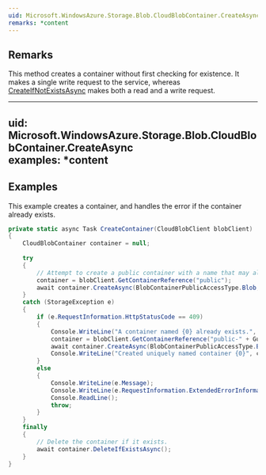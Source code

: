 ```yaml
---  
uid: Microsoft.WindowsAzure.Storage.Blob.CloudBlobContainer.CreateAsync  
remarks: *content  
---  
```

  
## Remarks  
 This method creates a container without first checking for existence. It makes a single write request to the service, whereas [CreateIfNotExistsAsync](assetId:///Overload:Microsoft.WindowsAzure.Storage.Blob.CloudBlobContainer.CreateIfNotExistsAsync?qualifyHint=False&autoUpgrade=True) makes both a read and a write request.  
  
---  
uid: Microsoft.WindowsAzure.Storage.Blob.CloudBlobContainer.CreateAsync  
examples: *content  
---  
  
## Examples  
 This example creates a container, and handles the error if the container already exists.  
  
```c#  
private static async Task CreateContainer(CloudBlobClient blobClient)  
{  
    CloudBlobContainer container = null;  
  
    try  
    {  
        // Attempt to create a public container with a name that may already exist.  
        container = blobClient.GetContainerReference("public");  
        await container.CreateAsync(BlobContainerPublicAccessType.Blob, null, null);  
    }  
    catch (StorageException e)  
    {  
        if (e.RequestInformation.HttpStatusCode == 409)  
        {  
            Console.WriteLine("A container named {0} already exists.", container.Name);  
            container = blobClient.GetContainerReference("public-" + Guid.NewGuid().ToString());  
            await container.CreateAsync(BlobContainerPublicAccessType.Blob, null, null);  
            Console.WriteLine("Created uniquely named container {0}", container.Name);  
        }  
        else  
        {  
            Console.WriteLine(e.Message);  
            Console.WriteLine(e.RequestInformation.ExtendedErrorInformation.ErrorMessage);  
            Console.ReadLine();  
            throw;  
        }  
    }  
    finally  
    {  
        // Delete the container if it exists.  
        await container.DeleteIfExistsAsync();  
    }  
}  
  
```